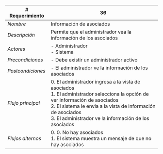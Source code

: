 |# Requerimiento|36 |
|-|-|
| *Nombre*|Información de asociados
| *Descripción*| Permite que el administrador vea la información de los asociados |
|*Actores*| - Administrador<br> - Sistema
|*Precondiciones*| - Debe existir un administrador activo
|*Postcondiciones*| - El administrador ve la información de los asociados
|*Flujo principal*|0.  El administrador ingresa a la vista de asociados<br>1.  El administrador selecciona la opción de ver información de asociados<br>2.  El sistema le envia a la vista de información de asociados<br>3.  El administrador ve la información de los asociados
|*Flujos alternos*|0.  0. No hay asociados<br>1. El sistema muestra un mensaje de que no hay asociados
